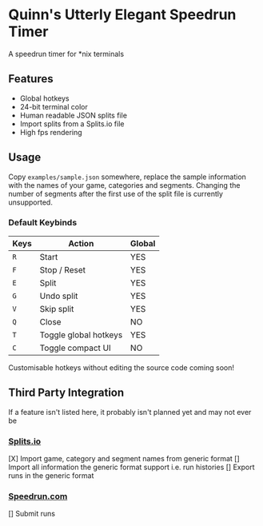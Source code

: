 # Quinn's Utterly Elegant Speedrun Timer

A speedrun timer for \*nix terminals

## Features

- Global hotkeys
- 24-bit terminal color
- Human readable JSON splits file
- Import splits from a Splits.io file
- High fps rendering

## Usage

Copy `examples/sample.json` somewhere, replace the sample information with
the names of your game, categories and segments. Changing the number of
segments after the first use of the split file is currently unsupported.

### Default Keybinds
| Keys | Action                | Global |
| ---- | --------------------- | ------ |
| `R`  | Start                 | YES    |
| `F`  | Stop / Reset          | YES    |
| `E`  | Split                 | YES    |
| `G`  | Undo split            | YES    |
| `V`  | Skip split            | YES    |
| `Q`  | Close                 | NO     |
| `T`  | Toggle global hotkeys | YES    |
| `C`  | Toggle compact UI     | NO     |

Customisable hotkeys without editing the source code coming soon!

## Third Party Integration

If a feature isn't listed here, it probably isn't planned
yet and may not ever be

### [Splits.io](https://splits.io/)

[X] Import game, category and segment names from generic format
[]  Import all information the generic format support i.e. run histories
[]  Export runs in the generic format

### [Speedrun.com](https://www.speedrun.com/)

[] Submit runs
